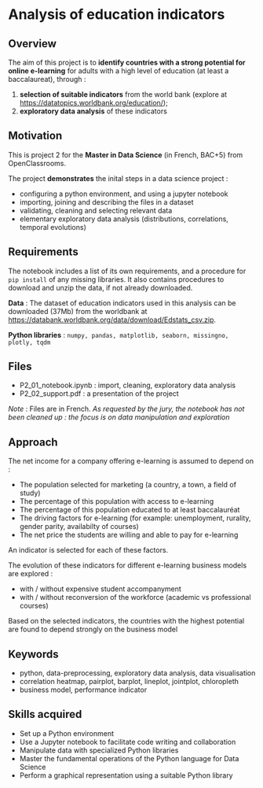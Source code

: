 # Analysis of education indicators

## Overview

The aim of this project is to **identify countries with a strong potential for online e-learning** for adults with a high level of education (at least a baccalaureat), through :

1. **selection of suitable indicators** from the world bank (explore at <https://datatopics.worldbank.org/education/>);
2. **exploratory data analysis** of these indicators

## Motivation

This is project 2 for the **Master in Data Science** (in French, BAC+5) from OpenClassrooms.

The project **demonstrates** the inital steps in a data science project :

- configuring a python environment, and using a jupyter notebook
- importing, joining and describing the files in a dataset
- validating, cleaning and selecting relevant data
- elementary exploratory data analysis (distributions, correlations, temporal evolutions)

## Requirements

The notebook includes a list of its own requirements, and a procedure for `pip install` of any missing libraries. It also contains procedures to download and unzip the data, if not already downloaded.

**Data** : The dataset of education indicators used in this analysis can be downloaded (37Mb) from the worldbank at <https://databank.worldbank.org/data/download/Edstats_csv.zip>. 

**Python libraries** : `numpy, pandas, matplotlib, seaborn, missingno, plotly, tqdm` 

## Files

- P2_01_notebook.ipynb : import, cleaning, exploratory data analysis
- P2_02_support.pdf : a presentation of the project

_Note_ : Files are in French. _As requested by the jury, the notebook has not been cleaned up : the focus is on data manipulation and exploration_

## Approach

The net income for a company offering e-learning is assumed to depend on :

- The population selected for marketing (a country, a town, a field of study)
- The percentage of this population with access to e-learning
- The percentage of this population educated to at least baccalauréat
- The driving factors for e-learning (for example: unemployment, rurality, gender parity, availabilty of courses)
- The net price the students are willing and able to pay for e-learning

An indicator is selected for each of these factors.

The evolution of these indicators for different e-learning business models are explored :

- with / without expensive student accompanyment
- with / without reconversion of the workforce (academic vs professional courses)

Based on the selected indicators, the countries with the highest potential are found to depend strongly on the business model

## Keywords

- python, data-preprocessing, exploratory data analysis, data visualisation
- correlation heatmap, pairplot, barplot, lineplot, jointplot, chloropleth
- business model, performance indicator

## Skills acquired

- Set up a Python environment
- Use a Jupyter notebook to facilitate code writing and collaboration
- Manipulate data with specialized Python libraries
- Master the fundamental operations of the Python language for Data Science
- Perform a graphical representation using a suitable Python library
